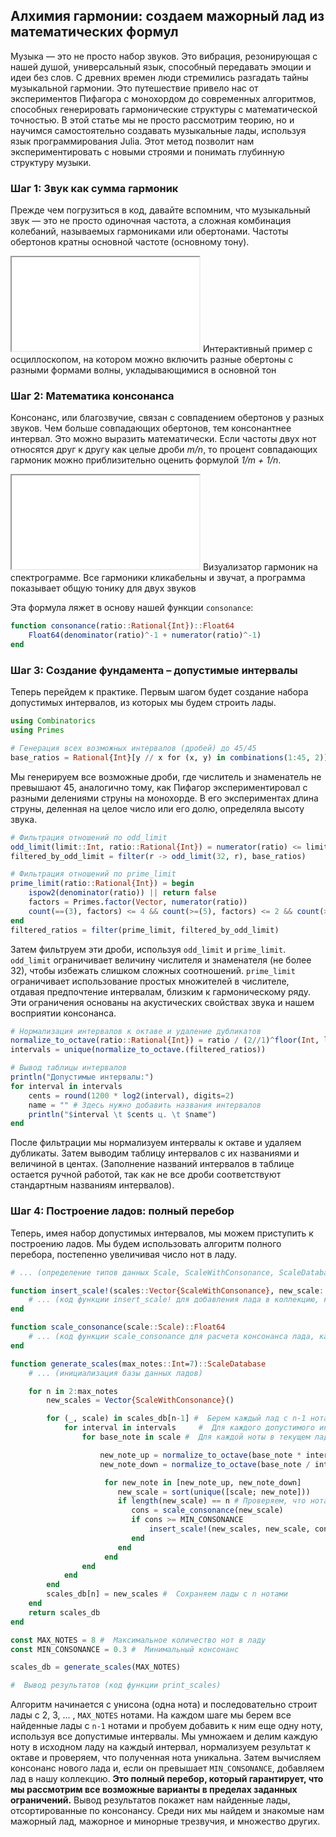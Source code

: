 ## Алхимия гармонии: создаем мажорный лад из математических формул

Музыка — это не просто набор звуков. Это вибрация, резонирующая с нашей душой, универсальный язык, способный передавать эмоции и идеи без слов. С древних времен люди стремились разгадать тайны музыкальной гармонии. Это путешествие привело нас от экспериментов Пифагора с монохордом до современных алгоритмов, способных генерировать гармонические структуры с математической точностью. В этой статье мы  не просто рассмотрим теорию, но и научимся самостоятельно создавать музыкальные лады, используя язык программирования Julia. Этот метод позволит нам  экспериментировать с новыми строями  и  понимать глубинную структуру музыки.

### Шаг 1:  Звук как сумма гармоник

Прежде чем погрузиться в код, давайте вспомним, что музыкальный звук — это не просто одиночная частота, а сложная комбинация колебаний, называемых гармониками или обертонами. Частоты обертонов кратны основной частоте (основному тону).

<iframe src="interactive_oscilloscope.html"></iframe> <comment>Интерактивный пример с осциллоскопом, на котором можно включить разные обертоны с разными формами волны, укладывающимися в основной тон</comment>

### Шаг 2: Математика консонанса

Консонанс, или благозвучие,  связан с совпадением обертонов у разных звуков. Чем больше совпадающих обертонов, тем консонантнее интервал. Это можно выразить математически. Если частоты двух нот относятся друг к другу как целые дроби *m/n*,  то процент совпадающих гармоник можно приблизительно оценить формулой  *1/m + 1/n*.

<iframe src="harmonics_visualizer.html"></iframe> <comment>Визуализатор гармоник на спектрограмме. Все гармоники кликабельны и звучат, а программа показывает общую тонику для двух звуков</comment>

Эта  формула  ляжет  в  основу  нашей  функции  `consonance`:

```julia
function consonance(ratio::Rational{Int})::Float64
    Float64(denominator(ratio)^-1 + numerator(ratio)^-1)
end
```

### Шаг 3:  Создание фундамента – допустимые интервалы

Теперь  перейдем  к  практике. Первым  шагом  будет  создание  набора  допустимых  интервалов,  из  которых  мы  будем  строить  лады.

```julia
using Combinatorics
using Primes

# Генерация всех возможных интервалов (дробей) до 45/45
base_ratios = Rational{Int}[y // x for (x, y) in combinations(1:45, 2)]
```

Мы  генерируем  все  возможные  дроби,  где  числитель  и  знаменатель  не  превышают  45,  аналогично  тому,  как  Пифагор  экспериментировал  с  разными  делениями  струны  на  монохорде. В  его  экспериментах  длина  струны,  деленная  на  целое  число  или  его  долю,  определяла  высоту  звука.

```julia
# Фильтрация отношений по odd_limit
odd_limit(limit::Int, ratio::Rational{Int}) = numerator(ratio) <= limit && denominator(ratio) <= limit
filtered_by_odd_limit = filter(r -> odd_limit(32, r), base_ratios)

# Фильтрация отношений по prime_limit
prime_limit(ratio::Rational{Int}) = begin
    ispow2(denominator(ratio)) || return false
    factors = Primes.factor(Vector, numerator(ratio))
    count(==(3), factors) <= 4 && count(>=(5), factors) <= 2 && count(>=(7), factors) <= 1
end
filtered_ratios = filter(prime_limit, filtered_by_odd_limit)

```

Затем фильтруем эти дроби,  используя  `odd_limit` и  `prime_limit`.   `odd_limit`  ограничивает  величину  числителя  и  знаменателя (не более 32),  чтобы  избежать  слишком  сложных  соотношений.   `prime_limit`  ограничивает  использование  простых  множителей  в  числителе,  отдавая  предпочтение  интервалам,  близким  к  гармоническому  ряду.   Эти  ограничения  основаны  на  акустических  свойствах  звука  и  нашем  восприятии  консонанса.

```julia
# Нормализация интервалов к октаве и удаление дубликатов
normalize_to_octave(ratio::Rational{Int}) = ratio / (2//1)^floor(Int, log2(ratio))
intervals = unique(normalize_to_octave.(filtered_ratios))

# Вывод таблицы интервалов
println("Допустимые интервалы:")
for interval in intervals
    cents = round(1200 * log2(interval), digits=2)
    name = "" # Здесь нужно добавить названия интервалов
    println("$interval \t $cents ц. \t $name")
end
```
После  фильтрации  мы  нормализуем  интервалы  к  октаве  и  удаляем  дубликаты. Затем  выводим  таблицу  интервалов  с  их  названиями  и  величиной  в  центах. (Заполнение  названий  интервалов  в  таблице  остается  ручной  работой,  так  как  не  все  дроби  соответствуют  стандартным  названиям  интервалов).

### Шаг 4:  Построение ладов:  полный перебор

Теперь,  имея  набор  допустимых  интервалов,  мы  можем  приступить  к  построению  ладов.   Мы  будем  использовать  алгоритм  полного  перебора,  постепенно  увеличивая  число  нот  в  ладу.

```julia
# ... (определение типов данных Scale, ScaleWithConsonance, ScaleDatabase)

function insert_scale!(scales::Vector{ScaleWithConsonance}, new_scale::Scale, consonance_value::Float64)
    # ... (код функции insert_scale! для добавления лада в коллекцию, как описано ранее)
end

function scale_consonance(scale::Scale)::Float64
    # ... (код функции scale_consonance для расчета консонанса лада, как описано ранее)
end

function generate_scales(max_notes::Int=7)::ScaleDatabase
    # ... (инициализация базы данных ладов)

    for n in 2:max_notes
        new_scales = Vector{ScaleWithConsonance}()

        for (_, scale) in scales_db[n-1] #  Берем каждый лад с n-1 нотами
            for interval in intervals     #  Для каждого допустимого интервала
                for base_note in scale #  Для каждой ноты в текущем ладу

                    new_note_up = normalize_to_octave(base_note * interval)
                    new_note_down = normalize_to_octave(base_note / interval)

                     for new_note in [new_note_up, new_note_down]
                        new_scale = sort(unique([scale; new_note]))
                        if length(new_scale) == n # Проверяем, что нота уникальна
                           cons = scale_consonance(new_scale)
                           if cons >= MIN_CONSONANCE
                               insert_scale!(new_scales, new_scale, cons) 
                           end
                        end
                     end
                end
            end
        end
        scales_db[n] = new_scales #  Сохраняем лады с n нотами
    end
    return scales_db
end

const MAX_NOTES = 8 #  Максимальное количество нот в ладу
const MIN_CONSONANCE = 0.3 #  Минимальный консонанс

scales_db = generate_scales(MAX_NOTES)

#  Вывод результатов (код функции print_scales)
```

Алгоритм  начинается  с  унисона (одна  нота)  и  последовательно  строит  лады  с  2, 3, ... , `MAX_NOTES` нотами. На  каждом  шаге  мы  берем  все  найденные  лады  с  `n-1`  нотами  и  пробуем  добавить  к  ним  еще  одну  ноту,  используя  все  допустимые  интервалы.   Мы  умножаем  и  делим  каждую  ноту  в  исходном  ладу  на  каждый  интервал,  нормализуем  результат  к  октаве  и  проверяем,  что  полученная  нота  уникальна. Затем  вычисляем  консонанс  нового  лада  и,  если  он  превышает  `MIN_CONSONANCE`,  добавляем  лад  в  нашу  коллекцию.   **Это  полный  перебор,  который  гарантирует,  что  мы  рассмотрим  все  возможные  варианты  в  пределах  заданных  ограничений.**  Вывод  результатов  покажет  нам  найденные  лады,  отсортированные  по  консонансу. Среди  них  мы  найдем  и  знакомые  нам  мажорный  лад,  мажорное  и  минорные  трезвучия,  и  множество  других.